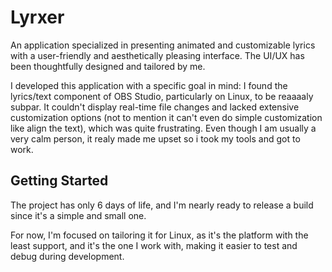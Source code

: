 # Lyrxer

An application specialized in presenting animated and customizable lyrics with a user-friendly and aesthetically pleasing interface. The UI/UX has been thoughtfully designed and tailored by me.

I developed this application with a specific goal in mind: I found the lyrics/text component of OBS Studio, particularly on Linux, to be reaaaaly subpar. It couldn't display real-time file changes and lacked extensive customization options (not to mention it can't even do simple customization like align the text), which was quite frustrating. Even though I am usually a very calm person, it realy made me upset so i took my tools and got to work.

## Getting Started

The project has only 6 days of life, and I'm nearly ready to release a build since it's a simple and small one.

For now, I'm focused on tailoring it for Linux, as it's the platform with the least support, and it's the one I work with, making it easier to test and debug during development.